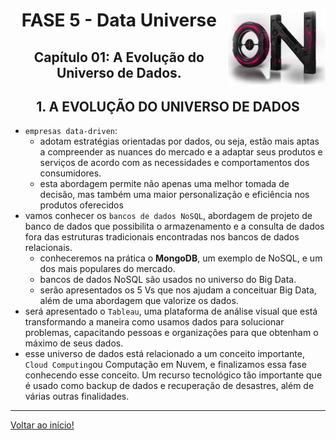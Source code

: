 <div align="center">
<a href="https://github.com/monicaquintal" target="_blank"><img align="right" height="120px" src="../assets/logo.png" /></a>
<h1>FASE 5 - Data Universe</h1>
<h2>Capítulo 01: A Evolução do Universo de Dados.</h2>
</div>

<div align="center">
<h2>1. A EVOLUÇÃO DO UNIVERSO DE DADOS</h2>
</div>

- `empresas data-driven`:
	- adotam estratégias orientadas por dados, ou seja, estão mais aptas a compreender as nuances do mercado e a adaptar seus produtos e serviços de acordo com as necessidades e comportamentos dos consumidores. 
	- esta abordagem permite não apenas uma melhor tomada de decisão, mas também uma maior personalização e eficiência nos produtos oferecidos
- vamos conhecer os `bancos de dados NoSQL`, abordagem de projeto de banco de dados que possibilita o armazenamento e a consulta de dados fora das estruturas tradicionais encontradas nos bancos de dados relacionais.
	- conheceremos na prática o **MongoDB**, um exemplo de NoSQL, e um dos mais populares do mercado.
	- bancos de dados NoSQL são usados no universo do Big Data. 
	- serão apresentados os 5 Vs que nos ajudam a conceituar Big Data, além de uma abordagem que valorize os dados. 
- será apresentado o `Tableau`, uma plataforma de análise visual que está transformando a maneira como usamos dados para solucionar problemas, capacitando pessoas e organizações para que obtenham o máximo de seus dados.
- esse universo de dados está relacionado a um conceito importante, `Cloud Computing`ou Computação em Nuvem, e finalizamos essa fase conhecendo esse conceito. Um recurso tecnológico tão importante que é usado como backup de dados e recuperação de desastres, além de várias outras finalidades.

--- 

[Voltar ao início!](https://github.com/monicaquintal/smart_cities)
